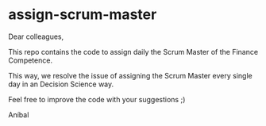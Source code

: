 # assign-scrum-master
Dear colleagues,

This repo contains the code to assign daily the Scrum Master of the Finance Competence.

This way, we resolve the issue of assigning the Scrum Master every single day in an Decision Science way.

Feel free to improve the code with your suggestions ;)

Aníbal
